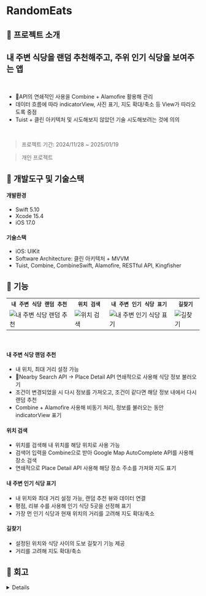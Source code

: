 # RandomEats

## 📌 프로젝트 소개
<h2><strong>내 주변 식당을 랜덤 추천해주고, 주위 인기 식당을 보여주는 앱</strong></h2><br/>
<ul>
  <li>API의 연쇄적인 사용을 Combine + Alamofire 활용해 관리</li>
  <li>데이터 흐름에 따라 indicatorView, 사진 표기, 지도 확대/축소 등 View가 따라오도록 중점</li>
  <li>Tuist + 클린 아키텍처 및 시도해보지 않았던 기술 시도해보려는 것에 의의</li>
</ul>
<br/>

> 프로젝트 기간: 2024/11/28 ~ 2025/01/19

> 개인 프로젝트

## 📌 개발도구 및 기술스택

#### 개발환경
- Swift 5.10
- Xcode 15.4
- iOS 17.0
#### 기술스택
- iOS: UIKit
- Software Architecture: 클린 아키텍처 + MVVM
- Tuist, Combine, CombineSwift, Alamofire, RESTful API, Kingfisher



## 📌 기능
<table align="center">
  <tr>
    <th><code>내 주변 식당 랜덤 추천</code></th>
    <th><code>위치 검색</code></th>
    <th><code>내 주변 인기 식당 표기</code></th>
    <th><code>길찾기</code></th>
  </tr>
  <tr>
    <td><img src="https://github.com/user-attachments/assets/5b0146f6-c781-4319-b836-031d4bc2b4e2" alt="내 주변 식당 랜덤 추천"></td>
    <td><img src="https://github.com/user-attachments/assets/7cc26cb1-5c22-4370-af8b-354dc03fc2d1" alt="위치 검색"></td>
    <td><img src="https://github.com/user-attachments/assets/fa5be1ab-4dbc-448d-8688-62d214289030" alt="내 주변 인기 식당 표기"></td>
    <td><img src="https://github.com/user-attachments/assets/557b5a4f-e24b-4ac4-a371-b237a2802451" alt="길찾기"></td>
  </tr>
</table>
<br/>

#### 내 주변 식당 랜덤 추천
- 내 위치, 최대 거리 설정 가능
- Nearby Search API -> Place Detail API 연쇄적으로 사용해 식당 정보 불러오기
- 조건이 변경되었을 시 다시 정보를 가져오고, 조건이 같다면 해당 정보 내에서 다시 랜덤 추천
- Combine + Alamofire 사용해 비동기 처리, 정보를 불러오는 동안 indicatorView 표기

#### 위치 검색
- 위치를 검색해 내 위치를 해당 위치로 사용 가능
- 검색어 입력을 Combine으로 받아 Google Map AutoComplete API를 사용해 장소 검색
- 연쇄적으로 Place Detail API 사용해 해당 장소 주소를 가져와 지도 표기

#### 내 주변 인기 식당 표기
- 내 위치와 최대 거리 설정 가능, 랜덤 추천 뷰와 데이터 연결
- 평점, 리뷰 수를 사용해 인기 식당 5곳을 선정해 표기
- 가장 먼 인기 식당과 현재 위치의 거리를 고려해 지도 확대/축소

#### 길찾기
- 설정된 위치와 식당 사이의 도보 길찾기 기능 제공
- 거리를 고려해 지도 확대/축소


## 📌 회고
<details>

#### Keep
- 해보지 못했던 기술 스택을 연습했다는 점에서 의미가 있었다.
- 내가 원하는 정보를 정확히 제공해주는 API가 없었지만 연쇄적인 API 사용을 통해 원하는 정보를 추출해냈다.
#### Problem
- 개인으로 진행하다보니 체계적, 계획적이지 못한 부분이 있었다.
- API를 연쇄적으로 호출해야 하다보니 호출 횟수 문제가 있다.
- test 코드를 작성하지 못해 모듈화의 장점을 적극적으로 경험해보지 못했다.
#### Try
- test 코드를 작성해 활용해보고 싶다.
- 적절한 API가 없다면 API + 웹 크롤링 같은 방식도 시도해보고 싶다.
